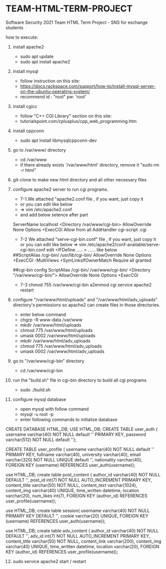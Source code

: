 # TEAM-HTML-TERM-PROJECT
Software Security 2021 Team HTML Term Project - SNS for exchange students

how to execute:

1. install apache2
    - sudo apt update
    - sudo apt install apache2
2. install mysql
    - follow instruction on this site:
    - https://docs.rackspace.com/support/how-to/install-mysql-server-on-the-ubuntu-operating-system/
    - recommend id : "root" pw: 'root'
3. install cgicc
    - follow "C++ CGI Library" section on this site:
    - tutorialspoint.com/cplusplus/cpp_web_programming.htm
4. install cppconn
    - sudo apt install libmysqlcppconn-dev
5. go to /var/www/ directory
    - cd /var/www
    - if there already exists '/var/www/html' directory, remove it "sudo rm -r html"
6. git-clone to make new html directory and all other necessary files
7. configure apache2 server to run cgi programs.
    - 7-1.We attached "apache2.conf file , if you want, just copy it
    - or you can edit like below
    - => vim /etc/apache2.conf   
    - and add below setence after </Directory> part  

    ServerName localhost
    <Directory /var/www/cgi-bin>
    	AllowOverride None
    	Options +ExecCGI
    	Allow from all
    	AddHandler cgi-script .cgi
    </Directory>

    - 7-2 We attached "serve-cgi-bin.conf" file , if you want, just copy it
      or you can edit like below
      => vim /etc/apache2/conf-available/serve-cgi-bin.conf
      edit <IFDefine ..... > ...... </IfDefine >
      like below

    <IfDefine ENABLE_USR_LIB_CGI_BIN>
      ##ScriptAlias /cgi-bin/ /usr/lib/cgi-bin/
      <Directory "/usr/lib/cgi-bin">
        AllowOverride None
        Options +ExecCGI -MultiViews +SymLinksIfOwnerMatch
        Require all granted
      </Directory>

      ##cgi-bin config
      ScriptAlias /cgi-bin/ /var/www/cgi-bin/
      <Directory "/var/www/cgi-bin/">
        AllowOverride None
        Options +ExecCGI
      </Directory>

    </IfDefine>

      - 7-3 <enter below command>
        chmod 755 /var/www/cgi-bin
        a2enmod cgi
        service apache2 restart

8. configure "/var/www/html/uploads" and "/var/www/html/adv_uploads" directory's permissions so apache2 can create files in those directories.
    - enter below command
    - chgrp -R www-data /var/www
    - mkdir /var/www/html/uploads
    - chmod 775 /var/www/html/uploads
    - umask 0002 /var/www/html/uploads
    - mkdir /var/www/html/adv_uploads
    - chmod 775 /var/www/html/adv_uploads
    - umask 0002 /var/www/html/adv_uploads

9. go to "/var/www/cgi-bin" directory
    - cd /var/www/cgi-bin
10. run the "build.sh" file in cgi-bin directory to build all cgi programs
    - sudo ./build.sh
11. configure mysql database
    - open mysql with follow command
    - mysql -u root -p
    - enter following commands to initialize database

CREATE DATABASE HTML_DB;
USE HTML_DB;
CREATE TABLE user_auth (
username varchar(40) NOT NULL default '' PRIMARY KEY,
password varchar(512) NOT NULL default '');

CREATE TABLE user_profile (
username varchar(40) NOT NULL default '' PRIMARY KEY,
fullname  varchar(40),
university varchar(40),
email varchar(320) NOT NULL UNIQUE default '',
nationality varchar(40),
FOREIGN KEY (username) REFERENCES user_auth(username));

use HTML_DB;
create table post_content (
author_id varchar(40) NOT NULL DEFAULT '',
post_id int(7) NOT NULL AUTO_INCREMENT PRIMARY KEY,
content_title varchar(50) NOT NULL,
content_text varchar(1024),
content_img varchar(40) UNIQUE,
time_written  datetime,
location varchar(20),
num_likes int(7),
FOREIGN KEY (author_id) REFERENCES user_profile(username));

use HTML_DB;
create table session(
username varchar(40) NOT NULL PRIMARY KEY DEFAULT '',
cookie varchar(20) UNIQUE,
FOREIGN KEY (username) REFERENCES user_auth(username));

use HTML_DB;
create table adv_content (
author_id varchar(40) NOT NULL DEFAULT '',
adv_id int(7) NOT NULL AUTO_INCREMENT PRIMARY KEY,
content_title varchar(50) NOT NULL,
content_link varchar(200),
content_img varchar(40) UNIQUE,
time_written  datetime,
location varchar(20),
FOREIGN KEY (author_id) REFERENCES user_profile(username));

12. sudo service apache2 start / restart
